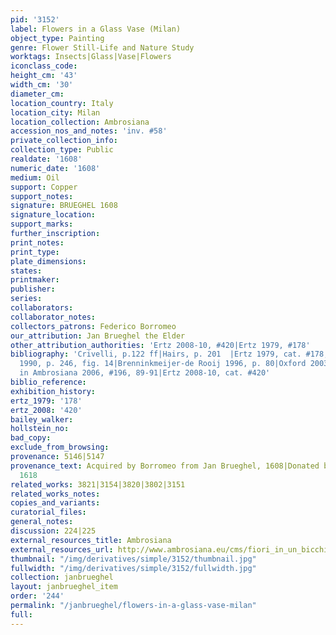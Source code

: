 ```yaml
---
pid: '3152'
label: Flowers in a Glass Vase (Milan)
object_type: Painting
genre: Flower Still-Life and Nature Study
worktags: Insects|Glass|Vase|Flowers
iconclass_code:
height_cm: '43'
width_cm: '30'
diameter_cm:
location_country: Italy
location_city: Milan
location_collection: Ambrosiana
accession_nos_and_notes: 'inv. #58'
private_collection_info:
collection_type: Public
realdate: '1608'
numeric_date: '1608'
medium: Oil
support: Copper
support_notes:
signature: BRUEGHEL 1608
signature_location:
support_marks:
further_inscription:
print_notes:
print_type:
plate_dimensions:
states:
printmaker:
publisher:
series:
collaborators:
collaborator_notes:
collectors_patrons: Federico Borromeo
our_attribution: Jan Brueghel the Elder
other_attribution_authorities: 'Ertz 2008-10, #420|Ertz 1979, #178'
bibliography: 'Crivelli, p.122 ff|Hairs, p. 201  |Ertz 1979, cat. #178, fig. 333  |Brenninkmeyer
  1990, p. 246, fig. 14|Brenninkmeijer-de Rooij 1996, p. 80|Oxford 2003, pp. 186-87|Pijl
  in Ambrosiana 2006, #196, 89-91|Ertz 2008-10, cat. #420'
biblio_reference:
exhibition_history:
ertz_1979: '178'
ertz_2008: '420'
bailey_walker:
hollstein_no:
bad_copy:
exclude_from_browsing:
provenance: 5146|5147
provenance_text: Acquired by Borromeo from Jan Brueghel, 1608|Donated by Borromeo,
  1618
related_works: 3821|3154|3820|3802|3151
related_works_notes:
copies_and_variants:
curatorial_files:
general_notes:
discussion: 224|225
external_resources_title: Ambrosiana
external_resources_url: http://www.ambrosiana.eu/cms/fiori_in_un_bicchiere-1561.html
thumbnail: "/img/derivatives/simple/3152/thumbnail.jpg"
fullwidth: "/img/derivatives/simple/3152/fullwidth.jpg"
collection: janbrueghel
layout: janbrueghel_item
order: '244'
permalink: "/janbrueghel/flowers-in-a-glass-vase-milan"
full:
---
```

